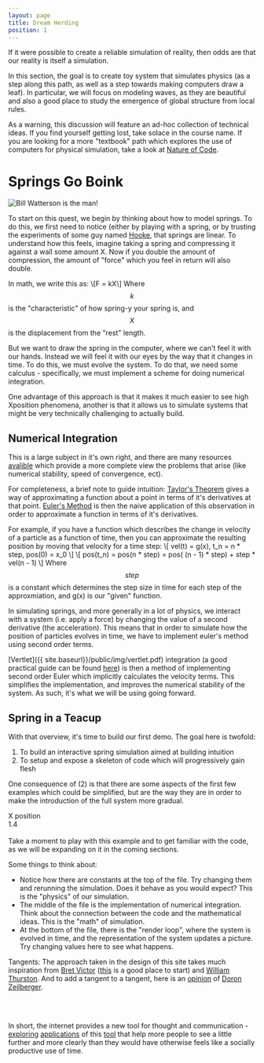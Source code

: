```yaml
---
layout: page
title: Dream Herding
position: 1
---
```


<p class="message">
If it were possible to create a reliable simulation of reality, then odds are that our reality is itself a simulation.
</p>

In this section, the goal is to create toy system that simulates physics (as a step along this path, as well as a step towards making computers draw a leaf).  In particular, we will focus on modeling waves, as they are beautiful and also a good place to study the emergence of global structure from local rules. 

As a warning, this discussion will feature an ad-hoc collection of technical ideas.  If you find yourself getting lost, take solace in the course name.  If you are looking for a more "textbook" path which explores the use of computers for physical simulation, take a look at [Nature of Code](http://natureofcode.com/). 

<!-- If find this page confusing this [beautiful](http://acko.net/blog/animate-your-way-to-glory/){:target="_blank"} interactive presentation touches many of the same ideas.   -->

# Springs Go Boink

<img src="{{ site.baseurl }}/public/img/calvinboink.gif" alt="Bill Watterson is the man!">

To start on this quest, we begin by thinking about how to model springs.  To do this, we first need to notice (either by playing with a spring, or by trusting the experiments of some guy named [Hooke](https://en.wikipedia.org/wiki/Hooke's_law), that springs are linear.  To understand how this feels, imagine taking a spring and compressing it against a wall some amount X.  Now if you double the amount of compression, the amount of "force" which you feel in return will also double.  

In math, we write this as: 
\\[F = kX\\] 
Where $$k$$ is the "characteristic" of how spring-y your spring is, and $$X$$ is the displacement from the "rest" length. 

But we want to draw the spring in the computer, where we can't feel it with our hands. Instead we will feel it with our eyes by the way that it changes in time.  To do this, we must evolve the system.  To do that, we need some calculus - specifically, we must implement a scheme for doing numerical integration.  

One advantage of this approach is that it makes it much easier to see high Xposition phenomena, another is that it allows us to simulate systems that might be very technically challenging to actually build.  

## Numerical Integration

This is a large subject in it's own right, and there are many resources [avalible](http://physics.bu.edu/py502/lectures3/cmotion.pdf) which provide a more complete view the problems that arise (like numerical stability, speed of convergence, ect). 

For completeness, a brief note to guide intuition: 
[Taylor's Theorem](https://en.wikipedia.org/wiki/Taylor's_theorem) gives a way of approximating a function about a point in terms of it's derivatives at that point.  [Euler's Method](https://en.wikipedia.org/wiki/Euler_method) is then the naive application of this observation in order to approximate a function in terms of it's derivatives.

For example, if you have a function which describes the change in velocity of a particle as a function of time, then you can approximate the resulting position by moving that velocity for a time step:
\\[
vel(t) = g(x), t_n = n * step, pos(0) = x_0
\\]
\\[
pos(t_n) = pos(n * step) = pos( (n - 1) * step) + step * vel(n - 1)
\\]
Where $$step$$ is a constant which determines the step size in time for each step of the approxmiation, and g(x) is our "given" function.

In simulating springs, and more generally in a lot of physics, we interact with a system (i.e. apply a force) by changing the value of a second derivative (the acceleration).  This means that in order to simulate how the position of particles evolves in time, we have to implement euler's method using second order terms.  

[Vertlet]({{ site.baseurl}}/public/img/vertlet.pdf) integration (a good practical guide can be found [here](http://www.gotoandplay.it/_articles/2005/08/advCharPhysics.php#Verlet)) is then a method of implementing second order Euler which implicitly calculates the velocity terms.  This simplifies the implementation, and improves the numerical stability of the system.  As such, it's what we will be using going forward.

## Spring in a Teacup

With that overview, it's time to build our first demo.  The goal here is twofold:

1. To build an interactive spring simulation aimed at building intuition
2. To setup and expose a skeleton of code which will progressively gain flesh

One consequence of (2) is that there are some aspects of the first few examples which could be simplified, but are the way they are in order to make the introduction of the full system more gradual.


<script src="{{ site.baseurl }}/public/js/lib/ace/ace.js" type="text/javascript" charset="utf-8"></script>
<!-- load ace themelist extension -->
<script src="{{ site.baseurl }}/public/js/lib/ace/ext-themelist.js" type="text/javascript" charset="utf-8"></script>
<script src="{{ site.baseurl }}/public/js/lib/fool-util.js" type="text/javascript" charset="utf-8"></script>

<div>
<div id="e1" class="editor">
</div>

</div>

<!-- This is to use the vector data-types to make it easier to make 3d visualizations later -->
<script src="{{ site.baseurl }}/public/js/lib/three.min.js"></script> 
<script type="text/javascript" src="{{ site.baseurl }}/public/js/spring.js"></script>

<script type="text/javascript">
// from fool-util
initEditor('e1');
loadContent('e1', '{{ site.baseurl }}/public/js/spring.js', '8');
</script>

<div id='content'>
  	<canvas id="springex-canvas" height='150' width='700' style='width: 100%;'></canvas>
  	<div class="slider-label">X position</div><div id="Xposition" class="slider"></div><div id="Xposition-text" class="slider-value">1.4</div>
</div>

<script type="text/javascript">
	animate();

	function animate() {
    SpringEx.initialXposition = 1.4;

		requestAnimationFrame( animate );

		var time = Date.now();

		SpringEx.simulate(time);
	}
</script>

<script type="text/javascript">
  function updateXposition() {
    var Xposition = $( "#Xposition" ).slider( "value" );
    SpringEx.initialXposition = Xposition;
    $("#Xposition-text").text(SpringEx.initialXposition + "");
    SpringEx.reset();
  }

  $(function() {
  	$( "#Xposition" ).slider({
      orientation: "horizontal",
      range: "min",
      max: 3,
      step: .05,
      value: 1.4,
      change: updateXposition
    });
  });

  $( ".e1.editor-run" ).click(function() {
		updateXposition();
	});

</script>

<br>
Take a moment to play with this example and to get familiar with the code, as we will be expanding on it in the coming sections.  

Some things to think about:

* Notice how there are constants at the top of the file.  Try changing them and rerunning the simulation.  Does it behave as you would expect? This is the "physics" of our simulation.
* The middle of the file is the implementation of numerical integration.  Think about the connection between the code and the mathematical ideas. This is the "math" of simulation.
* At the bottom of the file, there is the "render loop", where the system is evolved in time, and the representation of the system updates a picture.  Try changing values here to see what happens.  


<p class="message">
  Tangents: The approach taken in the design of this site takes much inspiration from <a href="https://worrydream.com">Bret Victor</a> (<a href="http://worrydream.com/LadderOfAbstraction/">this</a> is a good place to start) and <a href="http://arxiv.org/abs/math/9404236">William Thurston</a>.  And to add a tangent to a tangent, here is an <a href="http://www.math.rutgers.edu/~zeilberg/Opinion95.html">opinion</a> of <a href="http://www.math.rutgers.edu/~zeilberg/OPINIONS.html">Doron Zeilberger</a>.

  <br><br>

  In short, the internet provides a new tool for thought and communication - <a href="http://bost.ocks.org/mike/algorithms/">exploring</a> <a href="http://www.r2d3.us/visual-intro-to-machine-learning-part-1/">applications</a> of this <a href="http://explorableexplanations.com/">tool</a> that help more people to see a little further and more clearly than they would have otherwise feels like a socially productive use of time.  
</p>
